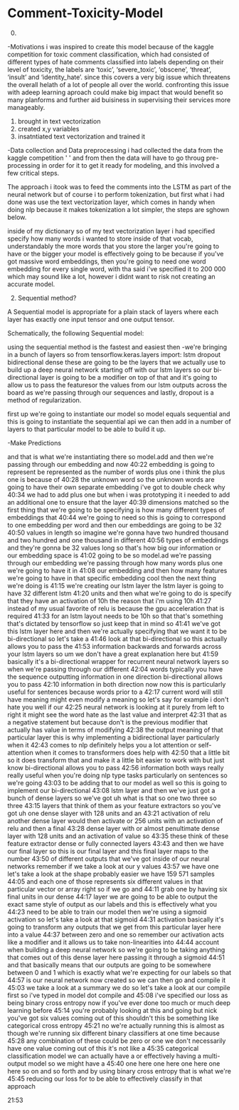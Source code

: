 # Comment-Toxicity-Model



0.
-Motivations
i was inspired to create this model because of the kaggle competition for toxic comment classification, which had consisted of different types of hate comments classified into labels depending on their level of toxicity, the labels are ‘toxic’, ‘severe_toxic’, ‘obscene’, ‘threat’, ‘insult’ and ‘identity_hate’. since this covers a very big issue which threatens the overall helath of a lot of people all over the world. confronting this issue with adeep learning  aproach could make big impact that would benefit so many planforms and further aid buisiness in supervising their services more manageably. 


1. brought in text vectorization 
2. created x,y variables 
3. insatntiated text vectorization and trained it
    

-Data collection and Data preprocessing
i had collected the data from the kaggle competition '  '  and from then the data will have to go throug pre-processing in order for it to get it ready for modeling, and this involved a few critical steps.

The approach i itook was to feed the comments into the LSTM as part of the neural network but of course i to perform tokenization, but first what i had done was use the text vectorization layer, which comes in handy when doing nlp because it makes tokenization a lot simpler, the steps are sghown below.


inside of my dictionary so of my text vectorization layer i had specified specify how many words i wanted to store inside of that vocab, understandably the more words that you store the larger you're going to have or the bigger your model is effectively going to be because if you've got massive word embeddings, then you're going to need one word embedding for every single word, with tha said i've specified it to 200 000 which may sound like a lot, however i didnt want to risk not creating an accurate model.


2. Sequential method?

A Sequential model is appropriate for a plain stack of layers where each layer has exactly one input tensor and one output tensor.

Schematically, the following Sequential model:

using the sequential method is the fastest and easiest then 
-we're bringing
in a bunch of layers so from tensorflow.keras.layers import:
lstm
dropout 
bidirectional 
dense
these are going to be the layers that we actually use to build up a deep neural network starting off with our lstm layers so our bi-directional layer is going to be a modifier on top of that and it's going to allow us to pass the featuresor the values from our lstm outputs across the board as we're passing through our sequences and lastly,
dropout is a method of regularization.

first up we're going to instantiate our model so model equals sequential and this is going to instantiate the sequential api we can then add in a number of layers to that particular model to be able to build it up.

-Make Predictions

and that is what we're instantiating there so model.add and then we're passing through our embedding and now
40:22
embedding is going to represent be represented as the number of words plus one i think the plus one is because of
40:28
the unknown word so the unknown words are going to have their own separate embedding i've got to double check why
40:34
we had to add plus one but when i was prototyping it i needed to add an additional one to ensure that the layer
40:39
dimensions matched so the first thing that we're going to be specifying is how many different types of embeddings that
40:44
we're going to need so this is going to correspond to one embedding per word and then our embeddings are going to be 32
40:50
values in length so imagine we're gonna have two hundred thousand and two hundred and one thousand in different
40:56
types of embeddings and they're gonna be 32 values long so that's how big our information or our embedding space is
41:02
going to be so model.ad we're passing through our embedding we're passing through how many words plus one we're going to have it in
41:08
our embedding and then how many features we're going to have in that specific embedding cool then the next thing we're doing is
41:15
we're creating our lstm layer the lstm layer is going to have 32 different lstm
41:20
units and then what we're going to do is specify that they have an activation of 10h the reason that i'm using 10h
41:27
instead of my usual favorite of relu is because the gpu acceleration that is required
41:33
for an lstm layout needs to be 10h so that that's something that's dictated by tensorflow so just keep that in mind so
41:41
we've got this lstm layer here and then we're actually specifying that we want it to be bi-directional so let's take a
41:46
look at that bi-directional so this actually allows you to pass the
41:53
information backwards and forwards across your lstm layers so um we don't have a great explanation here but
41:59
basically it's a bi-directional wrapper for recurrent neural network layers so when we're passing through our different
42:04
words typically you have the sequence outputting information in one direction bi-directional allows you to pass
42:10
information in both direction now now this is particularly useful for sentences because words prior to a
42:17
current word will still have meaning might even modify a meaning so let's say for example i don't hate you well if our
42:25
neural network is looking at it purely from left to right it might see the word hate as the last value and interpret
42:31
that as a negative statement but because don't is the previous modifier that actually has value in terms of modifying
42:38
the output meaning of that particular layer this is why implementing a bidirectional layer particularly when it
42:43
comes to nlp definitely helps you a lot attention or self-attention when it comes to transformers does help with
42:50
that a little bit so it does transform that and make it a little bit easier to work with but just know bi-directional allows you to pass
42:56
information both ways really really useful when you're doing nlp type tasks particularly on sentences so we're going
43:03
to be adding that to our model as well so this is going to implement our bi-directional
43:08
lstm layer and then we've just got a bunch of dense layers so we've got uh what is that so one two three so three
43:15
layers that think of them as your feature extractors so you've got uh one dense slayer with 128 units and an
43:21
activation of relu another dense layer would then activate or 256 units with an activation of relu and then a final
43:28
dense layer with or almost penultimate dense layer with 128 units and an activation of value so
43:35
these think of these feature extractor dense or fully connected layers
43:43
and then we have our final layer so this is our final layer and this final layer maps to the number
43:50
of different outputs that we've got inside of our neural networks remember if we take a look at our y values
43:57
we have one let's take a look at the shape probably easier we have 159 571 samples
44:05
and each one of those represents six different values in that particular vector or array right so if we go and
44:11
grab one by having six final units in our dense
44:17
layer we are going to be able to output the exact same style of output as our labels and this is effectively what you
44:23
need to be able to train our model then we're using a sigmoid activation so let's take a look at that sigmoid
44:31
activation basically it's going to transform any outputs that we get from this particular layer here into a value
44:37
between zero and one so remember our activation acts like a modifier and it allows us to take non-linearities into
44:44
account when building a deep neural network so we're going to be taking anything that comes out of this dense layer here passing it through a sigmoid
44:51
and that basically means that our outputs are going to be somewhere between 0 and 1 which is exactly what we're expecting for our labels so that
44:57
is our neural network now created so we can then go and compile it
45:03
we take a look at a summary we do so let's take a look at our compile first so i've typed in model dot compile and
45:08
i've specified our loss as being binary cross entropy now if you've ever done too much or much deep learning before
45:14
you're probably looking at this and going but nick you've got six values coming out of this shouldn't this be something like categorical cross entropy
45:21
no we're actually running this is almost as though we're running six different binary classifiers at one time because
45:28
any combination of these could be zero or one we don't necessarily have one value coming out of this it's not like a
45:35
categorical classification model we can actually have a or effectively having a multi-output model so we might have a
45:40
one here one here one here one here so on and so forth and by using binary cross entropy that is what we're
45:45
reducing our loss for to be able to effectively classify in that approach



21:53


